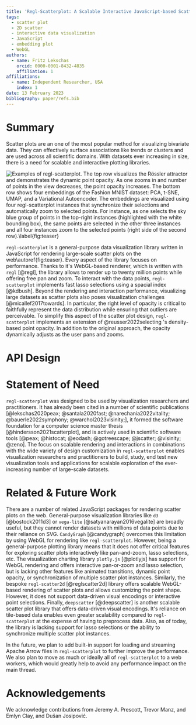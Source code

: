 ```yaml
---
title: 'Regl-Scatterplot: A Scalable Interactive JavaScript-based Scatter Plot Library'
tags:
  - scatter plot
  - 2D scatter
  - interactive data visualization
  - JavaScript
  - embedding plot
  - WebGL
authors:
  - name: Fritz Lekschas
    orcid: 0000-0001-8432-4835
    affiliation: 1
affiliations:
  - name: Independent Researcher, USA
    index: 1
date: 13 February 2023
bibliography: paper/refs.bib
---
```


# Summary

Scatter plots are an one of the most popular method for visualizing bivariate
data. They can effectively surface associations like trends or clusters and are
used across all scientific domains. With datasets ever increasing in size, there
is a need for scalable and interactive plotting libraries.

![Examples of `regl-scatterplot`. The top row visualizes the Rössler attractor
and demonstrates the dynamic point opacity. As one zooms in and number of points
in the view decreases, the point opacity increases. The bottom row shows four
embeddings of the Fashion MNIST dataset: PCA, t-SNE, UMAP, and a Variational
Autoencoder. The embeddings are visualized using four `regl-scatterplot`
instances that synchronize their selections and automatically zoom to selected 
points. For instance, as one selects the sky blue group of points in the
top-right instances (highlighted with the white bounding box), the same points
are selected in the other three instances and all four instances zoom to the
selected points (right side of the second row).\label{fig:teaser}](paper/teaser.jpg)

`regl-scatterplot` is a general-purpose data visualization library written in
JavaScript for rendering large-scale scatter plots on the web\autoref{fig:teaser}.
Every aspect of
the library focuses on performance. Thanks to it's WebGL-based renderer, which
is written with `regl` [@regl], the library allows to render up to twenty
million points while offering free pan and zoom. To interact with the data
points, `regl-scatterplot` implements fast lasso selections using a spacial
index [@kdbush]. Beyond the rendering and interaction performance, visualizing
large datasets as scatter plots also poses visualization challenges
[@micallef2017towards]. In particular, the right level of opacity is critical
to faithfully represent the data distribution while ensuring that outliers are
perceivable. To simplify this aspect of the scatter plot design,
`regl-scatterplot` implements an extension of @reusser2022selecting 's
density-based point opacity. In addition to the original approach, the opacity
dynamically adjusts as the user pans and zooms.

# API Design

# Statement of Need

`regl-scatterplot` was designed to be used by visualization researchers and
practitioners. It has already been cited in a number of scientific publications
[@lekschas2020peax; @santala2020fast; @narechania2022vitality;
@bauerle2022symphony; @warchol2023visinity;], it formed the software foundation
for a computer science master thesis [@hindersson2021scatterplot], and is
actively used in scientific software tools [@peax; @histocat; @eodash;
@gotreescape; @jscatter; @visinity; @zeno]. The focus on scalable rendering and
interactions in combinations with the wide variety of design customization in
`regl-scatterplot` enables visualization researchers and practitioners to build,
study, end test new visualization tools and applications for scalable
exploration of the ever-increasing number of large-scale datasets.

# Related & Future Work

There are a number of related JavaScript packages for rendering scatter plots
on the web. General-purpose visualization libraries like `d3` [@bostock2011d3]
or `vega-lite` [@satyanarayan2016vegalite] are broadly useful, but they cannot
render datasets with millions of data points due to their reliance on SVG.
`CandyGraph` [@candygraph] overcomes this limitation by using WebGL for
rendering like `regl-scatterplot`. However, being a general-purpose plotting
library means that it does not offer critical features for exploring scatter
plots interactively like pan-and-zoom, lasso selections, etc. The visualization
charting library `plotly.js` [@plotlyjs] has support for WebGL rendering and
offers interactive pan-or-zoom and lasso selection, but is lacking other
features like animated transitions, dynamic point opacity, or synchronization
of multiple scatter plot instances. Similarly, the bespoke `regl-scatter2d`
[@reglscatter2d] library offers scalable WebGL-based rendering of scatter plots
and allows customizing the point shape. However, it does not support data-driven
visual encodings or interactive point selections. Finally, `deepscatter`
[@deepscatter] is another scalable scatter plot library that offers data-driven
visual encodings. It's reliance on tile-based data enables even greater
scalability compared to `regl-scatterplot` at the expense of having to
preprocess data. Also, as of today, the library is lacking support for lasso
selections or the ability to synchronize multiple scatter plot instances.

In the future, we plan to add built-in support for loading and streaming Apache
Arrow files in `regl-scatterplot` to further improve the performance. We also
plan to move as much or ideally all of `regl-scatterplot` to a web workers,
which would greatly help to avoid any performance impact on the main thread.

# Acknowledgements

We acknowledge contributions from Jeremy A. Prescott, Trevor Manz, and Emlyn
Clay, and Dušan Josipović.
